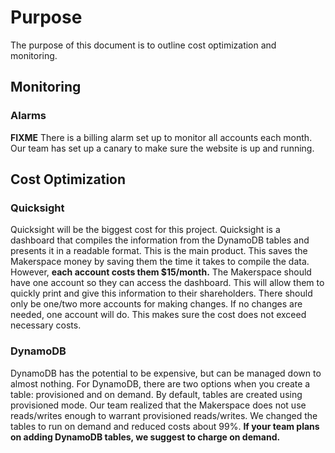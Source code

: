 # Purpose

The purpose of this document is to outline cost optimization and monitoring.

## Monitoring 

### Alarms

**FIXME**
There is a billing alarm set up to monitor all accounts each month.  Our team has set up a canary to make sure the website is up and running. 

## Cost Optimization

### Quicksight

Quicksight will be the biggest cost for this project.  Quicksight is a dashboard that compiles the information from the DynamoDB tables and presents it in a readable format.  This is the main product.  This saves the Makerspace money by saving them the time it takes to compile the data.  However, **each account costs them $15/month.** The Makerspace should have one account so they can access the dashboard.  This will allow them to quickly print and give this information to their shareholders.  There should only be one/two more accounts for making changes.  If no changes are needed, one account will do.  This makes sure the cost does not exceed necessary costs. 

### DynamoDB

DynamoDB has the potential to be expensive, but can be managed down to almost nothing.  For DynamoDB, there are two options when you create a table: provisioned and on demand.  By default, tables are created using provisioned mode. Our team realized that the Makerspace does not use reads/writes enough to warrant provisioned reads/writes.  We changed the tables to run on demand and reduced costs about 99%.  **If your team plans on adding DynamoDB tables, we suggest to charge on demand.**

